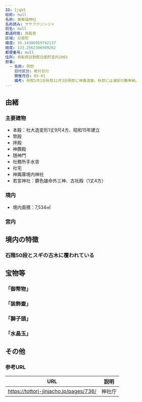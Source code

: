 ```yaml
---
ID: Ijqk5
総称: null
名称: 樂樂福神社
名称読み: ササフクジンジャ
別名: null
都道府県: 鳥取県
区域: 日南町
緯度: 35.14306959742137
経度: 133.2562306509262
郵便番号: null
住所: 鳥取県日野郡日南町宮内1065
祭事:
  - 名称: 例祭
    日付区分: 絶対日付
    開催月日: 05-01
    備考: 例祭5月1日秋祭11月3日例祭に神輿渡御。秋祭には浦安の舞奉納。
---
```


## 由緒

### 主要建物

- 本殿：社大造変形1丈9尺4方、昭和15年建立
- 幣殿
- 拝殿
- 神饌殿
- 随神門
- 社務所手水舎
- 社宅
- 神輿庫境内神社
- 若宮神社：欝色雄命外三神、古社殿（1丈4方）

### 境内

- 境内面積：7,534㎡

### 宮内

## 境内の特徴

### 石階50段とスギの古木に覆われている

## 宝物等

### 「御幣物」

### 「装飾壷」

### 「獅子頭」

### 「水晶玉」

## その他

### 参考URL

| URL                                    | 説明   |
| -------------------------------------- | ------ |
| https://tottori-jinjacho.jp/pages/736/ | 神社庁 |
